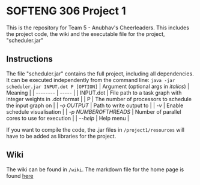 # SOFTENG 306 Project 1

This is the repository for Team 5 - Anubhav's Cheerleaders. This includes the project code, the wiki and the executable file for the project, "scheduler.jar"

## Instructions

The file "scheduler.jar" contains the full project, including all dependencies. It can be executed independently from the command line:
`java -jar scheduler.jar INPUT.dot P [OPTION]`
| Argument (optional args in _italics_) | Meaning |
| -------- | ----- |
| INPUT.dot | File path to a task graph with integer weights in .dot format |
| P | The number of processors to schedule the input graph on |
| _-o OUTPUT_ | Path to write output to |
| _-v_ | Enable schedule visualisation |
| _-p NUMBEROFTHREADS_ | Number of parallel cores to use for execution |
| _--help_ | Help menu |

If you want to compile the code, the .jar files in `/project1/resources` will have to be added as libraries for the project.

## Wiki

The wiki can be found in `/wiki`. The markdown file for the home page is found [here](wiki/README.md)
